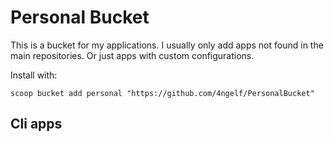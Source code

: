 # Personal Bucket

This is a bucket for my applications. I usually only add apps not found in the main repositories.
Or just apps with custom configurations.

Install with:

```pwsh
scoop bucket add personal "https://github.com/4ngelf/PersonalBucket"
```

## Cli apps
<!--LIST:CLI:START-->
<!--LIST:END-->
